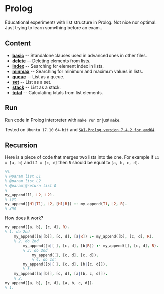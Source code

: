 # Prolog
Educational experiments with list structure in Prolog. Not nice nor optimal. Just trying to learn something before an exam..

## Content

- [**basic**](https://github.com/vojtechobrusnik/prolog/blob/master/basic.pl) -- Standalone clauses used in advanced ones in other files.
- [**delete**](https://github.com/vojtechobrusnik/prolog/blob/master/delete.pl) -- Deleting elements from lists.
- [**index**](https://github.com/vojtechobrusnik/prolog/blob/master/index.pl) -- Searching for element index in lists.
- [**minmax**](https://github.com/vojtechobrusnik/prolog/blob/master/minmax.pl) -- Searching for minimum and maximum values in lists.
- [**queue**](https://github.com/vojtechobrusnik/prolog/blob/master/queue.pl) -- List as a queue.
- [**set**](https://github.com/vojtechobrusnik/prolog/blob/master/set.pl) -- List as a set.
- [**stack**](https://github.com/vojtechobrusnik/prolog/blob/master/stack.pl) -- List as a stack.
- [**total**](https://github.com/vojtechobrusnik/prolog/blob/master/total.pl) -- Calculating totals from list elements.

## Run

Run code in Prolog interpreter with `make run` or just `make`.

Tested on `Ubuntu 17.10 64-bit` and [`SWI-Prolog version 7.4.2 for amd64`](http://www.swi-prolog.org).

## Recursion

Here is a piece of code that merges two lists into the one. For example if `L1 = [a, b]` and `L2 = [c, d]` then `R` should be equal to `[a, b, c, d]`.

```prolog
%%
% @param list L1
% @param list L2
% @param|@return list R
%
my_append([], L2, L2).
% 1st
my_append([H1|T1], L2, [H1|R]) :- my_append(T1, L2, R).
% 2nd
```

How does it work?

```prolog
my_append([a, b], [c, d], R).
% 1. do 2nd
    my_append([a|[b]], [c, d], [a|R]) :- my_append([b], [c, d], R).
    % 2. do 2nd
        my_append([b|[]], [c, d], [b|R]) :- my_append([], [c, d], R).
        % 3. do 2nd
            my_append([], [c, d], [c, d]).
            % 4. do 1st
        my_append([b|[]], [c, d], [b|[c, d]]).
        % 3.
    my_append([a|[b]], [c, d], [a|[b, c, d]]).
    % 2.
my_append([a, b], [c, d], [a, b, c, d]).
% 1.
```
